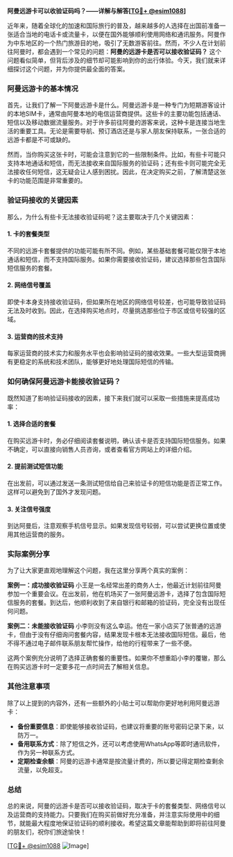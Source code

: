 **阿曼远游卡可以收验证码吗？——详解与解答[[TG💪+ @esim1088](https://t.me/s/esim1088)]**

近年来，随着全球化的加速和国际旅行的普及，越来越多的人选择在出国前准备一张适合当地的电话卡或流量卡，以便在国外能够顺利使用网络和通讯服务。阿曼作为中东地区的一个热门旅游目的地，吸引了无数游客前往。然而，不少人在计划前往阿曼时，都会遇到一个常见的问题：**阿曼的远游卡是否可以接收验证码？** 这个问题看似简单，但背后涉及的细节却可能影响到你的出行体验。今天，我们就来详细探讨这个问题，并为你提供最全面的答案。

### 阿曼远游卡的基本情况

首先，让我们了解一下阿曼远游卡是什么。阿曼远游卡是一种专门为短期游客设计的本地SIM卡，通常由阿曼本地的电信运营商提供。这些卡的主要功能包括通话、短信以及移动数据流量服务。对于许多前往阿曼的游客来说，这种卡是连接当地生活的重要工具。无论是需要导航、预订酒店还是与家人朋友保持联系，一张合适的远游卡都是不可或缺的。

然而，当你购买这张卡时，可能会注意到它的一些限制条件。比如，有些卡可能只支持本地通话和短信，而无法接收来自国际服务的验证码；还有些卡则可能完全无法接收任何短信，这无疑会让人感到困扰。因此，在决定购买之前，了解清楚这张卡的功能范围是非常重要的。

### 验证码接收的关键因素

那么，为什么有些卡无法接收验证码呢？这主要取决于几个关键因素：

#### 1. **卡的套餐类型**
   不同的远游卡套餐提供的功能可能有所不同。例如，某些基础套餐可能仅限于本地通话和短信，而不支持国际服务。如果你需要接收验证码，建议选择那些包含国际短信服务的套餐。

#### 2. **网络信号覆盖**
   即使卡本身支持接收验证码，但如果所在地区的网络信号较差，也可能导致验证码无法及时收到。因此，在选择购买地点时，尽量挑选那些位于市区或信号较强的区域。

#### 3. **运营商的技术支持**
   每家运营商的技术实力和服务水平也会影响验证码的接收效果。一些大型运营商拥有更稳定的系统和技术团队，能够更好地处理国际短信的传输。

### 如何确保阿曼远游卡能接收验证码？

既然知道了影响验证码接收的因素，接下来我们就可以采取一些措施来提高成功率：

#### 1. **选择合适的套餐**
   在购买远游卡时，务必仔细阅读套餐说明，确认该卡是否支持国际短信服务。如果不确定，可以直接向销售人员咨询，或者查看官方网站上的详细介绍。

#### 2. **提前测试短信功能**
   在出发前，可以通过发送一条测试短信给自己来验证卡的短信功能是否正常工作。这样可以避免到了国外才发现问题。

#### 3. **关注信号强度**
   到达阿曼后，注意观察手机信号显示。如果发现信号较弱，可以尝试更换位置或使用其他运营商的服务。

### 实际案例分享

为了让大家更直观地理解这个问题，我在这里分享两个真实的案例：

**案例一：成功接收验证码**
小王是一名经常出差的商务人士，他最近计划前往阿曼参加一个重要会议。在出发前，他在机场买了一张阿曼远游卡，选择了包含国际短信服务的套餐。到达后，他顺利收到了来自银行和邮箱的验证码，完全没有出现任何问题。

**案例二：未能接收验证码**
小李则没有这么幸运。他在一家小店买了张普通的远游卡，但由于没有仔细询问套餐内容，结果发现卡根本无法接收国际短信。最后，他不得不通过电子邮件联系朋友帮忙操作，给他的行程带来了一些不便。

这两个案例充分说明了选择正确套餐的重要性。如果你不想重蹈小李的覆辙，那么在购买远游卡时一定要多花一点时间去了解相关信息。

### 其他注意事项

除了以上提到的内容外，还有一些额外的小贴士可以帮助你更好地利用阿曼远游卡：

- **备份重要信息**：即使能够接收验证码，也建议将重要的账号密码记录下来，以防万一。
- **备用联系方式**：除了短信之外，还可以考虑使用WhatsApp等即时通讯软件，作为另一种联系方式。
- **定期检查余额**：阿曼的远游卡通常是按流量计费的，所以要记得定期检查剩余流量，以免超支。

### 总结

总的来说，阿曼的远游卡是否可以接收验证码，取决于卡的套餐类型、网络信号以及运营商的支持能力。只要我们在购买前做好充分准备，并注意实际使用中的细节，就能最大程度地保证验证码的顺利接收。希望这篇文章能帮助到即将前往阿曼的朋友们，祝你们旅途愉快！

[[TG💪+ @esim1088](https://t.me/s/esim1088) ![Image](https://i.postimg.cc/4NQfJmqS/Snipaste-2025-05-13-00-14-12.png)]